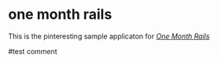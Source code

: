 # one month rails

This is the pinteresting sample applicaton for 
[*One Month Rails*](http://onemonthrials.com)

#test comment

